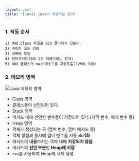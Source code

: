 ```yaml
---
layout: post
title: "[Java] java가 작동하는 원리"
---
```


### 1. 작동 순서
	1) OOO.class 파일을 bin 폴더에서 찾는다.
    2) 바이트 코드 검증
    3) JVM에 로딩
    4) 인터프리트(0과 1로 재해석하는 단계)
    5) OOO 클래스의 main메소드를 자동호출(JVM에 의해)
    
### 2. 메모리 영역
![Java 메모리 영역](http://nokbeondev.github.io/img/Java-Memory.jfif)

- Class 영역
 - 클래스들이 선언되어 있다.
- Stack 영역
 - 메서드 내에 선언한 변수들이 저장되어 있다.(지역 변수, 매개 변수 등)
- Heap 영역
 - 객체가 생성되는 곳 (맴버 변수, 맴버 메서드 등)
 - 객체 생성과 동시에 맴버 변수들 자동 **초기화**
 - 매서드의 **내용**까지는 객체 내에 **저장되지 않음**
 - 매서드의 **선언 부분**만 **Heap에 저장**
 - `new`를 사용하여 Heap에 객체 생성
